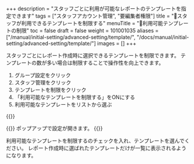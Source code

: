 +++
description = "スタッフごとに利用が可能なレポートのテンプレートを指定できます"
tags = ["スタッフアカウント管理", "要編集者権限"]
title = "🚫スタッフが利用できるテンプレートを制限する"
menuTitle = "🚫利用可能テンプレートの制限"
toc = false
draft = false
weight = 101001035
aliases = ["/manual/initial-setting/advanced-setting/template/", "/docs/manual/initial-setting/advanced-setting/template/"]
images = []
+++

スタッフごとにレポート作成時に選択できるテンプレートを制限できます。
テンプレートの数が多い場合は制限することで操作性を向上できます。

1. グループ設定をクリック
1. スタッフ管理をクリック
1. テンプレートを制限をクリック
1. 「利用可能なテンプレートを制限する」をONにする
1. 利用可能なテンプレートをリストから選ぶ

{{<appscreen filename="show-template-setting" msg="スタッフが使用できるレポートのテンプレートを制限する">}}

{{<nextArrow>}}
ポップアップで設定が開きます。
{{<appscreen filename="template-control-setting" msg="使用可能なテンプレートを選ぶことでそれ以外のレポートテンプレートが使えなくなる">}}

利用可能なテンプレートを制限するのチェックを入れ、テンプレートを選んでください。
レポート作成時に選ばれたテンプレートだけが一覧に表示されるようになります。
